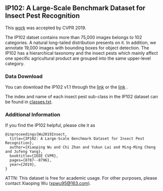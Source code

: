 ## IP102: A Large-Scale Benchmark Dataset for Insect Pest Recognition

This [work](http://openaccess.thecvf.com/content_CVPR_2019/papers/Wu_IP102_A_Large-Scale_Benchmark_Dataset_for_Insect_Pest_Recognition_CVPR_2019_paper.pdf) was accepted by CVPR 2019.

The IP102 datset contains more than 75,000 images belongs to 102 categories. A natural long-tailed distribution presents on it. In addition, we annotate 19,000 images with bounding boxes for object detection. The IP102 has a hierarchical taxonomy and the insect pests which mainly affect one specific agricultural product are grouped into the same upper-level category.

### Data Download

You can download the IP102 v1.1 through the [link](http://xiaopingwu.cn/assets/projects/ip102/Data_Download/Data_Download.html) or the [link](https://drive.google.com/drive/folders/1svFSy2Da3cVMvekBwe13mzyx38XZ9xWo?usp=sharing) .

The index and name of each insect pest sub-class in the IP102 dataset can be found in [classes.txt](./classes.txt).


### Additional Information
If you find the IP102 helpful, please cite it as
```
@inproceedings{Wu2019Insect,
  title={IP102: A Large-Scale Benchmark Dataset for Insect Pest Recognition},
  author={Xiaoping Wu and Chi Zhan and Yukun Lai and Ming-Ming Cheng and Jufeng Yang},
  booktitle={IEEE CVPR},
  pages={8787--8796},
  year={2019},
}
```

ATTN: This dataset is free for academic usage. For other purposes, please contact Xiaoping Wu (xpwu95@163.com).
